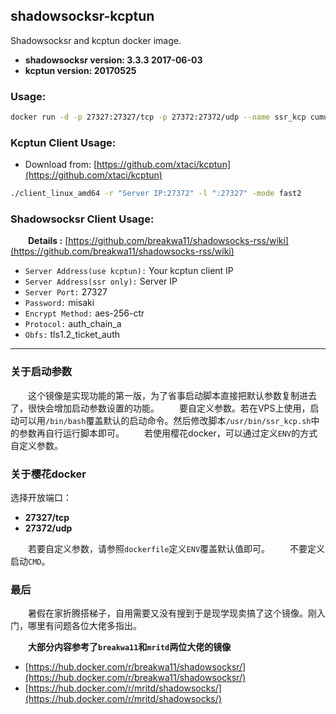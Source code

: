 ## shadowsocksr-kcptun

Shadowsocksr and kcptun docker image.

* **shadowsocksr version: 3.3.3 2017-06-03**
* **kcptun version: 20170525**

### Usage:

``` sh
docker run -d -p 27327:27327/tcp -p 27372:27372/udp --name ssr_kcp cumulus4721/shadowsocksr-kcptun:latest
```

### Kcptun Client Usage:

- Download from:  [https://github.com/xtaci/kcptun](https://github.com/xtaci/kcptun)

``` sh
./client_linux_amd64 -r "Server IP:27372" -l ":27327" -mode fast2
```

### Shadowsocksr Client Usage:

&emsp;&emsp;**Details :** [https://github.com/breakwa11/shadowsocks-rss/wiki](https://github.com/breakwa11/shadowsocks-rss/wiki)

- `Server Address(use kcptun):` Your kcptun client IP
- `Server Address(ssr only):` Server IP
- `Server Port:` 27327
- `Password:` misaki
- `Encrypt Method:` aes-256-ctr
- `Protocol:` auth_chain_a
- `Obfs:` tls1.2_ticket_auth

***

### 关于启动参数

&emsp;&emsp;这个镜像是实现功能的第一版，为了省事启动脚本直接把默认参数复制进去了，很快会增加启动参数设置的功能。
&emsp;&emsp;要自定义参数。若在VPS上使用，启动可以用`/bin/bash`覆盖默认的启动命令。然后修改脚本`/usr/bin/ssr_kcp.sh`中的参数再自行运行脚本即可。
&emsp;&emsp;若使用樱花docker，可以通过定义`ENV`的方式自定义参数。

### 关于樱花docker
选择开放端口：
- **27327/tcp**
- **27372/udp**

&emsp;&emsp;若要自定义参数，请参照`dockerfile`定义`ENV`覆盖默认值即可。
&emsp;&emsp;不要定义启动`CMD`。


### 最后
&emsp;&emsp;暑假在家折腾搭梯子，自用需要又没有搜到于是现学现卖搞了这个镜像。刚入门，哪里有问题各位大佬多指出。


&emsp;&emsp;**大部分内容参考了`breakwa11`和`mritd`两位大佬的镜像**
- [https://hub.docker.com/r/breakwa11/shadowsocksr/](https://hub.docker.com/r/breakwa11/shadowsocksr/)
- [https://hub.docker.com/r/mritd/shadowsocks/](https://hub.docker.com/r/mritd/shadowsocks/)

